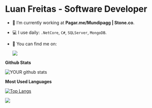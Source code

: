 # **Luan Freitas - Software Developer**

<!-- <img src="https://github.com/pr2tik1/pr2tik1/blob/master/IMAGE-NAME"> -->

- 🏦 I’m currently working at **Pagar.me/Mundipagg | Stone.co**.
- 💻 I use daily: `.NetCore`, `C#`, `SQLServer`, `MongoDB`.
- 🔎 You can find me on: 

  [<img src="https://img.shields.io/badge/linkedin-%230077B5.svg?&style=for-the-badge&logo=linkedin&logoColor=white" />](https://www.linkedin.com/in/luan-freitas-a04063113/)

**Github Stats**

![YOUR github stats](https://github-readme-stats.vercel.app/api?username=LuanFreitasRibeiro&show_icons=true&theme=radical)

**Most Used Languages**

[![Top Langs](https://github-readme-stats.vercel.app/api/top-langs/?username=LuanFreitasRibeiro&layout=compact&theme=radical)](https://github.com/LuanFreitasRibeiro/github-readme-stats)

![](https://komarev.com/ghpvc/?username=LuanFreitasRibeiro&label=PROFILE+VIEWS)
